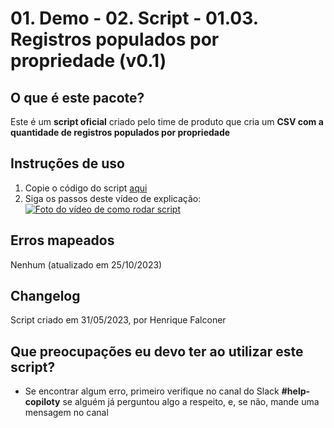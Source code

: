 # 01. Demo - 02. Script - 01.03. Registros populados por propriedade (v0.1)

## O que é este pacote?

Este é um **script oficial** criado pelo time de produto que cria um **CSV com a quantidade de registros populados por propriedade**

## Instruções de uso

1. Copie o código do script [aqui](https://raw.githubusercontent.com/nexforce/script-automation/main/hubspot/scripts/countPropertyPopulatedRecords.js)
2. Siga os passos deste vídeo de explicação: [![Foto do vídeo de como rodar script](https://github.com/nexforce/script-automation/blob/main/hubspot/images/Foto%20de%20capa%20do%20v%C3%ADdeo%20de%20contagem%20de%20registros%20populados%20por%20propriedade.jpg?raw=true)](https://drive.google.com/file/d/1-jskSfZxJnAffX2YdKNkJTXwcblZDVDM/view?usp=sharing "Como rodar script")

## Erros mapeados

Nenhum (atualizado em 25/10/2023)

## Changelog

Script criado em 31/05/2023, por Henrique Falconer

## Que preocupações eu devo ter ao utilizar este script?

- Se encontrar algum erro, primeiro verifique no canal do Slack **#help-copiloty** se alguém já perguntou algo a respeito, e, se não, mande uma mensagem no canal

